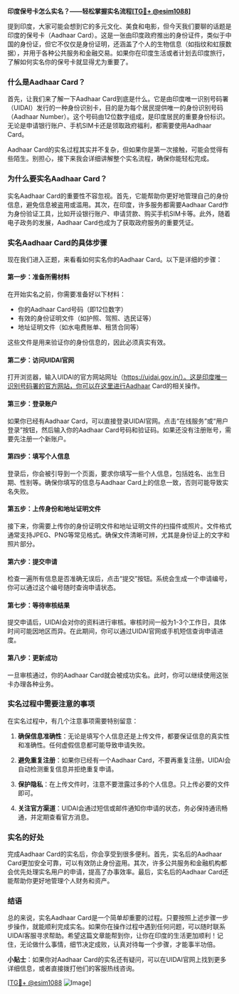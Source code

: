 **印度保号卡怎么实名？——轻松掌握实名流程[[TG💪+ @esim1088](https://t.me/s/esim1088)]**

提到印度，大家可能会想到它的多元文化、美食和电影，但今天我们要聊的话题是印度的保号卡（Aadhaar Card）。这是一张由印度政府推出的身份证件，类似于中国的身份证，但它不仅仅是身份证明，还涵盖了个人的生物信息（如指纹和虹膜数据），并用于各种公共服务和金融交易。如果你在印度生活或者计划去印度旅行，了解如何实名你的保号卡就显得尤为重要了。

### **什么是Aadhaar Card？**

首先，让我们来了解一下Aadhaar Card到底是什么。它是由印度唯一识别号码署（UIDAI）发行的一种身份识别卡，目的是为每个居民提供唯一的身份识别号码（Aadhaar Number）。这个号码由12位数字组成，是印度居民的重要身份标识。无论是申请银行账户、手机SIM卡还是领取政府福利，都需要使用Aadhaar Card。

Aadhaar Card的实名过程其实并不复杂，但如果你是第一次接触，可能会觉得有些陌生。别担心，接下来我会详细讲解整个实名流程，确保你能轻松完成。

### **为什么要实名Aadhaar Card？**

实名Aadhaar Card的重要性不容忽视。首先，它能帮助你更好地管理自己的身份信息，避免信息被盗用或滥用。其次，在印度，许多服务都需要Aadhaar Card作为身份验证工具，比如开设银行账户、申请贷款、购买手机SIM卡等。此外，随着电子政务的发展，Aadhaar Card也成为了获取政府服务的重要凭证。

### **实名Aadhaar Card的具体步骤**

现在我们进入正题，来看看如何实名你的Aadhaar Card。以下是详细的步骤：

#### **第一步：准备所需材料**
在开始实名之前，你需要准备好以下材料：
- 你的Aadhaar Card号码（即12位数字）
- 有效的身份证明文件（如护照、驾照、选民证等）
- 地址证明文件（如水电费账单、租赁合同等）

这些文件是用来验证你的身份信息的，因此必须真实有效。

#### **第二步：访问UIDAI官网**
打开浏览器，输入UIDAI的官方网站网址（https://uidai.gov.in/）。这是印度唯一识别号码署的官方网站，你可以在这里进行Aadhaar Card的相关操作。

#### **第三步：登录账户**
如果你已经有Aadhaar Card，可以直接登录UIDAI官网。点击“在线服务”或“用户登录”按钮，然后输入你的Aadhaar Card号码和验证码。如果还没有注册账号，需要先注册一个新账户。

#### **第四步：填写个人信息**
登录后，你会被引导到一个页面，要求你填写一些个人信息，包括姓名、出生日期、性别等。确保你填写的信息与Aadhaar Card上的信息一致，否则可能导致实名失败。

#### **第五步：上传身份和地址证明文件**
接下来，你需要上传你的身份证明文件和地址证明文件的扫描件或照片。文件格式通常支持JPEG、PNG等常见格式。确保文件清晰可辨，尤其是身份证上的文字和照片部分。

#### **第六步：提交申请**
检查一遍所有信息是否准确无误后，点击“提交”按钮。系统会生成一个申请编号，你可以通过这个编号随时查询申请状态。

#### **第七步：等待审核结果**
提交申请后，UIDAI会对你的资料进行审核。审核时间一般为1-3个工作日，具体时间可能因地区而异。在此期间，你可以通过UIDAI官网或手机短信查询申请进度。

#### **第八步：更新成功**
一旦审核通过，你的Aadhaar Card就会被成功实名。此时，你可以继续使用这张卡办理各种业务。

### **实名过程中需要注意的事项**

在实名过程中，有几个注意事项需要特别留意：

1. **确保信息准确性**：无论是填写个人信息还是上传文件，都要保证信息的真实性和准确性。任何虚假信息都可能导致申请失败。
   
2. **避免重复注册**：如果你已经有一个Aadhaar Card，不要再重复注册。UIDAI会自动检测重复信息并拒绝重复申请。

3. **保护隐私**：在上传文件时，注意不要泄露过多的个人信息。只上传必要的文件即可。

4. **关注官方渠道**：UIDAI会通过短信或邮件通知你申请的状态，务必保持通讯畅通，并定期查看官方消息。

### **实名的好处**

完成Aadhaar Card的实名后，你会享受到很多便利。首先，实名后的Aadhaar Card更加安全可靠，可以有效防止身份盗用。其次，许多公共服务和金融机构都会优先处理实名用户的申请，提高了办事效率。最后，实名后的Aadhaar Card还能帮助你更好地管理个人财务和资产。

### **结语**

总的来说，实名Aadhaar Card是一个简单却重要的过程。只要按照上述步骤一步步操作，就能顺利完成实名。如果你在操作过程中遇到任何问题，可以随时联系UIDAI客服寻求帮助。希望这篇文章能帮到你，让你在印度的生活更加顺利！记住，无论做什么事情，细节决定成败，认真对待每一个步骤，才能事半功倍。

**小贴士**：如果你对Aadhaar Card的实名还有疑问，可以在UIDAI官网上找到更多详细信息，或者直接拨打他们的客服热线咨询。

[[TG💪+ @esim1088](https://t.me/s/esim1088) ![Image](https://i.postimg.cc/4NQfJmqS/Snipaste-2025-05-13-00-14-12.png)]